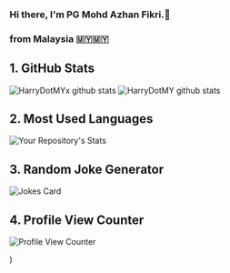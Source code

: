 ### Hi there, I'm PG Mohd Azhan Fikri.👋
###  from Malaysia 🇲🇾🇲🇾


## 1. GitHub Stats
![HarryDotMYx github stats](https://github-readme-stats.vercel.app/api?username=HarryDotMYx)
![HarryDotMY github stats](https://github-readme-stats.vercel.app/api?username=HarryDotMY)
## 2. Most Used Languages
![Your Repository's Stats](https://github-readme-stats.vercel.app/api/top-langs/?username=Tanu-N-Prabhu&theme=blue-green)
## 3. Random Joke Generator
![Jokes Card](https://readme-jokes.vercel.app/api)
## 4. Profile View Counter
![Profile View Counter](https://komarev.com/ghpvc/?username=HarryDotMYx)


)
<!--
**HarryDotMYx/HarryDotMYx** is a ✨ _special_ ✨ repository because its `README.md` (this file) appears on your GitHub profile.

Here are some ideas to get you started:


- 🔭 I’m currently working on ...
- 🌱 I’m currently learning ...
- 👯 I’m looking to collaborate on ...
- 🤔 I’m looking for help with ...
- 💬 Ask me about ...
- 📫 How to reach me: ...
- 😄 Pronouns: ...
- ⚡ Fun fact: ...
-->

